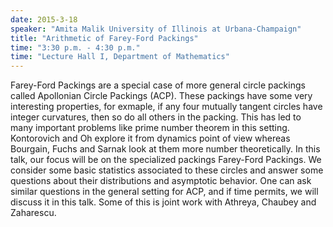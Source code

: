 ```yaml
---
date: 2015-3-18
speaker: "Amita Malik University of Illinois at Urbana-Champaign"
title: "Arithmetic of Farey-Ford Packings"
time: "3:30 p.m. - 4:30 p.m." 
time: "Lecture Hall I, Department of Mathematics"
---
```

Farey-Ford Packings are a special case of more general circle packings called Apollonian Circle Packings (ACP). These packings have some very interesting properties, for exmaple, if any four mutually tangent circles have integer curvatures, then so do all others in the packing. This has led to many important problems like prime number theorem in this setting. Kontorovich and Oh explore it from dynamics point of view whereas Bourgain, Fuchs and Sarnak look at them more number theoretically. In this talk, our focus will be on the specialized packings Farey-Ford Packings. We consider some basic statistics associated to these circles and answer some questions about their distributions and asymptotic behavior. One can ask similar questions in the general setting for ACP, and if time permits, we will discuss it in this talk. Some of this is joint work with Athreya, Chaubey and Zaharescu.
